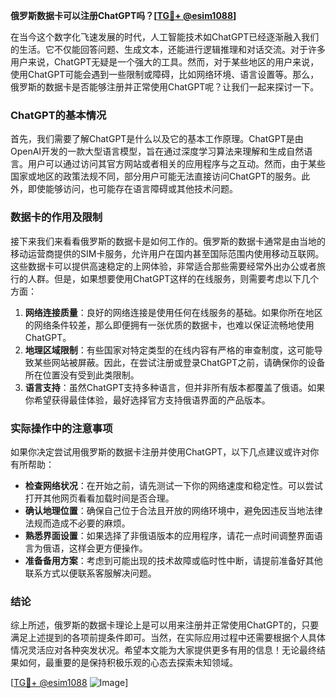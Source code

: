 **俄罗斯数据卡可以注册ChatGPT吗？[[TG💪+ @esim1088](https://t.me/s/esim1088)]**

在当今这个数字化飞速发展的时代，人工智能技术如ChatGPT已经逐渐融入我们的生活。它不仅能回答问题、生成文本，还能进行逻辑推理和对话交流。对于许多用户来说，ChatGPT无疑是一个强大的工具。然而，对于某些地区的用户来说，使用ChatGPT可能会遇到一些限制或障碍，比如网络环境、语言设置等。那么，俄罗斯的数据卡是否能够注册并正常使用ChatGPT呢？让我们一起来探讨一下。

### ChatGPT的基本情况

首先，我们需要了解ChatGPT是什么以及它的基本工作原理。ChatGPT是由OpenAI开发的一款大型语言模型，旨在通过深度学习算法来理解和生成自然语言。用户可以通过访问其官方网站或者相关的应用程序与之互动。然而，由于某些国家或地区的政策法规不同，部分用户可能无法直接访问ChatGPT的服务。此外，即使能够访问，也可能存在语言障碍或其他技术问题。

### 数据卡的作用及限制

接下来我们来看看俄罗斯的数据卡是如何工作的。俄罗斯的数据卡通常是由当地的移动运营商提供的SIM卡服务，允许用户在国内甚至国际范围内使用移动互联网。这些数据卡可以提供高速稳定的上网体验，非常适合那些需要经常外出办公或者旅行的人群。但是，如果想要使用ChatGPT这样的在线服务，则需要考虑以下几个方面：

1. **网络连接质量**：良好的网络连接是使用任何在线服务的基础。如果你所在地区的网络条件较差，那么即便拥有一张优质的数据卡，也难以保证流畅地使用ChatGPT。
2. **地理区域限制**：有些国家对特定类型的在线内容有严格的审查制度，这可能导致某些网站被屏蔽。因此，在尝试注册或登录ChatGPT之前，请确保你的设备所在位置没有受到此类限制。
3. **语言支持**：虽然ChatGPT支持多种语言，但并非所有版本都覆盖了俄语。如果你希望获得最佳体验，最好选择官方支持俄语界面的产品版本。

### 实际操作中的注意事项

如果你决定尝试用俄罗斯的数据卡注册并使用ChatGPT，以下几点建议或许对你有所帮助：

- **检查网络状况**：在开始之前，请先测试一下你的网络速度和稳定性。可以尝试打开其他网页看看加载时间是否合理。
- **确认地理位置**：确保自己位于合法且开放的网络环境中，避免因违反当地法律法规而造成不必要的麻烦。
- **熟悉界面设置**：如果选择了非俄语版本的应用程序，请花一点时间调整界面语言为俄语，这样会更方便操作。
- **准备备用方案**：考虑到可能出现的技术故障或临时性中断，请提前准备好其他联系方式以便联系客服解决问题。

### 结论

综上所述，俄罗斯的数据卡理论上是可以用来注册并正常使用ChatGPT的，只要满足上述提到的各项前提条件即可。当然，在实际应用过程中还需要根据个人具体情况灵活应对各种突发状况。希望本文能为大家提供更多有用的信息！无论最终结果如何，最重要的是保持积极乐观的心态去探索未知领域。

[[TG💪+ @esim1088](https://t.me/s/esim1088) ![Image](https://i.postimg.cc/4NQfJmqS/Snipaste-2025-05-13-00-14-12.png)]